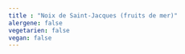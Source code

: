 ```yaml
---
title : "Noix de Saint-Jacques (fruits de mer)"
alergene: false
vegetarien: false
vegan: false
--- 
```

